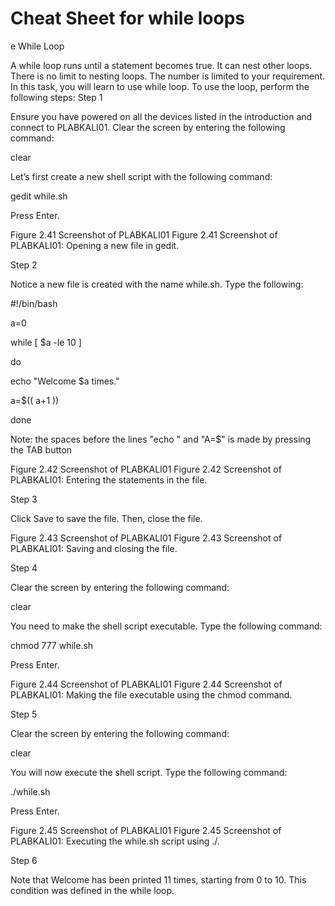 # Cheat Sheet for while loops

e While Loop

A while loop runs until a statement becomes true. It can nest other loops. There is no limit to nesting loops. The number is limited to your requirement. In this task, you will learn to use while loop. To use the loop, perform the following steps:
Step 1

Ensure you have powered on all the devices listed in the introduction and connect to PLABKALI01. Clear the screen by entering the following command:

clear

Let’s first create a new shell script with the following command:

gedit while.sh

Press Enter.

Figure 2.41 Screenshot of PLABKALI01
Figure 2.41 Screenshot of PLABKALI01: Opening a new file in gedit.

Step 2

Notice a new file is created with the name while.sh. Type the following:

#!/bin/bash

a=0

while [ $a -le 10 ]

do

  echo "Welcome $a times."

  a=$(( a+1 ))  

done

Note: the spaces before the lines "echo " and "A=$" is made by pressing the TAB button

Figure 2.42 Screenshot of PLABKALI01
Figure 2.42 Screenshot of PLABKALI01: Entering the statements in the file.

Step 3

Click Save to save the file. Then, close the file.

Figure 2.43 Screenshot of PLABKALI01
Figure 2.43 Screenshot of PLABKALI01: Saving and closing the file.

Step 4

Clear the screen by entering the following command:

clear

You need to make the shell script executable. Type the following command:

chmod 777 while.sh

Press Enter.

Figure 2.44 Screenshot of PLABKALI01
Figure 2.44 Screenshot of PLABKALI01: Making the file executable using the chmod command.

Step 5

Clear the screen by entering the following command:

clear

You will now execute the shell script. Type the following command:

./while.sh

Press Enter.

Figure 2.45 Screenshot of PLABKALI01
Figure 2.45 Screenshot of PLABKALI01: Executing the while.sh script using ./.

Step 6

Note that Welcome has been printed 11 times, starting from 0 to 10. This condition was defined in the while loop.
